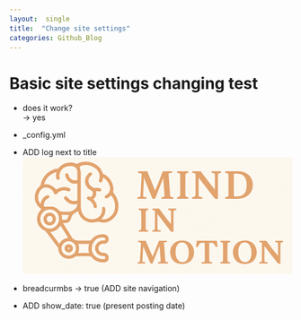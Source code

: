 ```yaml
---
layout:  single
title:  "Change site settings"
categories: Github_Blog
---
```


# Basic site settings changing test

- does it work?  
-> yes

- _config.yml

- ADD log next to title![Logo.png](../../assets/images/Logo.png)

- breadcurmbs -> true (ADD site navigation)

- ADD show_date: true (present posting date)
